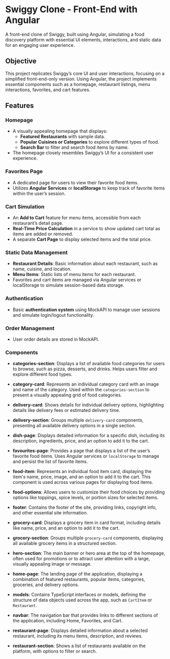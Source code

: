 # Swiggy Clone - Front-End with Angular

A front-end clone of Swiggy, built using Angular, simulating a food discovery platform with essential UI elements, interactions, and static data for an engaging user experience.

## Objective

This project replicates Swiggy’s core UI and user interactions, focusing on a simplified front-end-only version. Using Angular, the project implements essential components such as a homepage, restaurant listings, menu interactions, favorites, and cart features.

## Features

### Homepage
- A visually appealing homepage that displays:
  - **Featured Restaurants** with sample data.
  - **Popular Cuisines or Categories** to explore different types of food.
  - **Search Bar** to filter and search food items by name.
- The homepage closely resembles Swiggy’s UI for a consistent user experience.

### Favorites Page
- A dedicated page for users to view their favorite food items.
- Utilizes **Angular Services** or **localStorage** to keep track of favorite items within the user’s session.

### Cart Simulation
- An **Add to Cart** feature for menu items, accessible from each restaurant’s detail page.
- **Real-Time Price Calculation** in a service to show updated cart total as items are added or removed.
- A separate **Cart Page** to display selected items and the total price.

### Static Data Management
  - **Restaurant Details**: Basic information about each restaurant, such as name, cuisine, and location.
  - **Menu Items**: Static lists of menu items for each restaurant.
- Favorites and cart items are managed via Angular services or localStorage to simulate session-based data storage.

### Authentication
- Basic **authentication system** using MockAPI to manage user sessions and simulate login/logout functionality.

### Order Management
- User order details are stored in MockAPI.


### Components

- **categories-section**: Displays a list of available food categories for users to browse, such as pizza, desserts, and drinks. Helps users filter and explore different food types.

- **category-card**: Represents an individual category card with an image and name of the category. Used within the `categories-section` to present a visually appealing grid of food categories.

- **delivery-card**: Shows details for individual delivery options, highlighting details like delivery fees or estimated delivery time.

- **delivery-section**: Groups multiple `delivery-card` components, presenting all available delivery options in a single section.

- **dish-page**: Displays detailed information for a specific dish, including its description, ingredients, price, and an option to add it to the cart.

- **favourites-page**: Provides a page that displays a list of the user’s favorite food items. Uses Angular services or `localStorage` to manage and persist the list of favorite items.

- **food-item**: Represents an individual food item card, displaying the item's name, price, image, and an option to add it to the cart. This component is used across various pages for displaying food items.

- **food-options**: Allows users to customize their food choices by providing options like toppings, spice levels, or portion sizes for selected items.

- **footer**: Contains the footer of the site, providing links, copyright info, and other essential site information.

- **grocery-card**: Displays a grocery item in card format, including details like name, price, and an option to add it to the cart.

- **grocery-section**: Groups multiple `grocery-card` components, displaying all available grocery items in a structured section.

- **hero-section**: The main banner or hero area at the top of the homepage, often used for promotions or to attract user attention with a large, visually appealing image or message.

- **home-page**: The landing page of the application, displaying a combination of featured restaurants, popular items, categories, groceries, and delivery options.

- **models**: Contains TypeScript interfaces or models, defining the structure of data objects used across the app, such as `CartItem` or `Restaurant`.

- **navbar**: The navigation bar that provides links to different sections of the application, including Home, Favorites, and Cart.

- **restaurant-page**: Displays detailed information about a selected restaurant, including its menu items, description, and reviews.

- **restaurant-section**: Shows a list of restaurants available on the platform, with options to filter or search.
